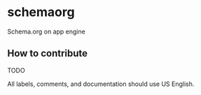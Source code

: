 schemaorg
=========

Schema.org on app engine

## How to contribute

TODO

All labels, comments, and documentation should use US English.

